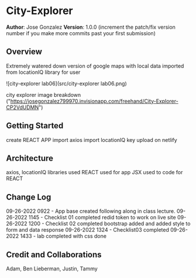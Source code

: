 # City-Explorer

**Author**: Jose Gonzalez
**Version**: 1.0.0 (increment the patch/fix version number if you make more commits past your first submission)

## Overview
<!-- Provide a high level overview of what this application is and why you are building it, beyond the fact that it's an assignment for this class. (i.e. What's your problem domain?) -->
Extremely watered down version of google maps with local data imported from locationIQ library for user 

![city-explorer lab06](src/city-explorer lab06.png)

city explorer image breakdown ("https://josegonzalez799970.invisionapp.com/freehand/City-Explorer-CP2VdUDMN")
## Getting Started
<!-- What are the steps that a user must take in order to build this app on their own machine and get it running? -->
create REACT APP 
import axios 
import locationIQ key 
upload on netlify 
## Architecture
<!-- Provide a detailed description of the application design. What technologies (languages, libraries, etc) you're using, and any other relevant design information. -->
axios, locationIQ libraries used 
REACT used for app 
JSX used to code for REACT

## Change Log
<!-- Use this area to document the iterative changes made to your application as each feature is successfully implemented. Use time stamps. Here's an example:

01-01-2001 4:59pm - Application now has a fully-functional express server, with a GET route for the location resource. -->

09-26-2022 0922 - App base created following along in class lecture.
09-26-2022 1145 - Checklist 01 completed redid token to work on live site
09-26-2022 1200 - Checklist 02 completed bootstrap added and added style to 
form and data response 
09-26-2022 1324 - Checklist03 completed 
09-26-2022 1433 - lab completed with css done 
## Credit and Collaborations
<!-- Give credit (and a link) to other people or resources that helped you build this application. -->

Adam, Ben Lieberman, Justin, Tammy 